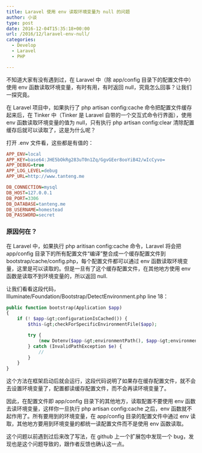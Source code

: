 ```yaml
---
title: Laravel 使用 env 读取环境变量为 null 的问题
author: 小谈
type: post
date: 2016-12-04T15:35:18+00:00
url: /2016/12/laravel-env-null/
categories:
  - Develop
  - Laravel
  - PHP

---
```

不知道大家有没有遇到过，在 Laravel 中（除 app/config 目录下的配置文件中）使用 env 函数读取环境变量，有时有用，有时返回 null，究竟怎么回事？让我们一探究竟。

在 Laravel 项目中，如果执行了 php artisan config:cache 命令把配置文件缓存起来后，在 Tinker 中（Tinker 是 Laravel 自带的一个交互式命令行界面），使用 env 函数读取环境变量的值为 null，只有执行 php artisan config:clear 清除配置缓存后就可以读取了，这是为什么呢？

<!--more-->

打开 .env 文件看，这些都是有值的：

```ini
APP_ENV=local
APP_KEY=base64:JHE5bOkRg283uT0n1Zq/GgvGEer8ooYiB42/wIcCyvo=
APP_DEBUG=true
APP_LOG_LEVEL=debug
APP_URL=http://www.tanteng.me

DB_CONNECTION=mysql
DB_HOST=127.0.0.1
DB_PORT=3306
DB_DATABASE=tanteng.me
DB_USERNAME=homestead
DB_PASSWORD=secret
```

### 原因何在？

在 Laravel 中，如果执行 php aritisan config:cache 命令，Laravel 将会把 app/config 目录下的所有配置文件“编译”整合成一个缓存配置文件到  bootstrap/cache/config.php，每个配置文件都可以通过 env 函数读取环境变量，这里是可以读取的。但是一旦有了这个缓存配置文件，在其他地方使用 env 函数是读取不到环境变量的，所以返回 null.

让我们看看这段代码，Illuminate/Foundation/Bootstrap/DetectEnvironment.php line 18：

```php
public function bootstrap(Application $app)
{
    if (! $app-&gt;configurationIsCached()) {
        $this-&gt;checkForSpecificEnvironmentFile($app);

        try {
            (new Dotenv($app-&gt;environmentPath(), $app-&gt;environmentFile()))-&gt;load();
        } catch (InvalidPathException $e) {
            //
        }
    }
}
```

这个方法在框架启动后就会运行，这段代码说明了如果存在缓存配置文件，就不会去设置环境变量了，配置都读缓存配置文件，而不会再读环境变量了。

因此，在配置文件即 app/config 目录下的其他地方，读取配置不要使用 env 函数去读环境变量，这样你一旦执行 php artisan config:cache 之后，env 函数就不起作用了。所有要用到的环境变量，在 app/config 目录的配置文件中通过 env 读取，其他地方要用到环境变量的都统一读配置文件而不是使用 env 函数读取。

这个问题以前遇到过后来改了写法，在 github 上一个扩展包中发现一个 bug，发现也是这个问题导致的，跟作者反馈也确认这一点。